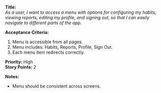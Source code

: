 **Title:**  
_As a user, I want to access a menu with options for configuring my habits, viewing reports, editing my profile, and signing out, so that I can easily navigate to different parts of the app._

**Acceptance Criteria:**  
1. Menu is accessible from all pages.  
2. Menu includes: Habits, Reports, Profile, Sign Out.  
3. Each menu item redirects correctly.

**Priority:** High  
**Story Points:** 2  

**Notes:**  
- Menu should be consistent across screens.

